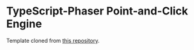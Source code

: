 # TypeScript-Phaser Point-and-Click Engine

Template cloned from [this repository][1].

[1]: https://github.com/erocrizs/PhaserTypescriptGameSample
